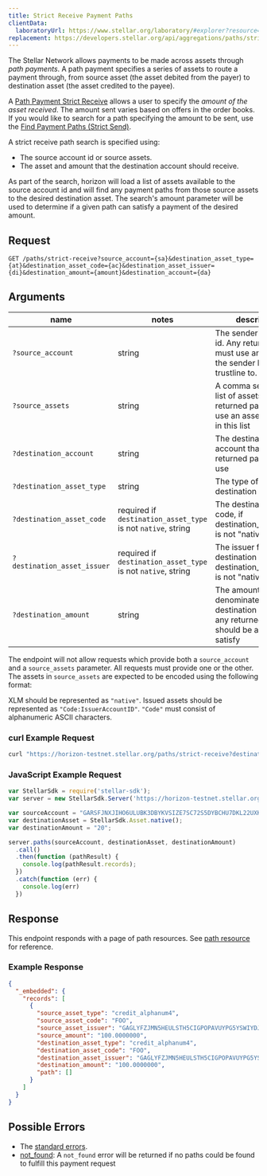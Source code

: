 ```yaml
---
title: Strict Receive Payment Paths
clientData:
  laboratoryUrl: https://www.stellar.org/laboratory/#explorer?resource=paths&endpoint=all
replacement: https://developers.stellar.org/api/aggregations/paths/strict-receive/
---
```


The Stellar Network allows payments to be made across assets through _path payments_.  A path
payment specifies a series of assets to route a payment through, from source asset (the asset
debited from the payer) to destination asset (the asset credited to the payee).

A [Path Payment Strict Receive](../../../guides/concepts/list-of-operations.html#path-payment-strict-receive) allows a user to specify the *amount of the asset received*. The amount sent varies based on offers in the order books.  If you would like to search for a path specifying the amount to be sent, use the [Find Payment Paths (Strict Send)](./path-finding-strict-send.html).

A strict receive path search is specified using:

- The source account id or source assets.
- The asset and amount that the destination account should receive.

As part of the search, horizon will load a list of assets available to the source account id and
will find any payment paths from those source assets to the desired destination asset. The search's
amount parameter will be used to determine if a given path can satisfy a payment of the
desired amount.

## Request

```
GET /paths/strict-receive?source_account={sa}&destination_asset_type={at}&destination_asset_code={ac}&destination_asset_issuer={di}&destination_amount={amount}&destination_account={da}
```

## Arguments

| name | notes | description | example |
| ---- | ----- | ----------- | ------- |
| `?source_account` | string | The sender's account id. Any returned path must use an asset that the sender has a trustline to. | `GARSFJNXJIHO6ULUBK3DBYKVSIZE7SC72S5DYBCHU7DKL22UXKVD7MXP` |
| `?source_assets` | string | A comma separated list of assets. Any returned path must use an asset included in this list | `USD:GAEDTJ4PPEFVW5XV2S7LUXBEHNQMX5Q2GM562RJGOQG7GVCE5H3HIB4V,native` |
| `?destination_account` | string | The destination account that any returned path should use | `GAEDTJ4PPEFVW5XV2S7LUXBEHNQMX5Q2GM562RJGOQG7GVCE5H3HIB4V` |
| `?destination_asset_type` | string | The type of the destination asset | `credit_alphanum4` |
| `?destination_asset_code` | required if `destination_asset_type` is not `native`, string | The destination asset code, if destination_asset_type is not "native" | `USD` |
| `?destination_asset_issuer` | required if `destination_asset_type` is not `native`, string | The issuer for the destination asset, if destination_asset_type is not "native" | `GAEDTJ4PPEFVW5XV2S7LUXBEHNQMX5Q2GM562RJGOQG7GVCE5H3HIB4V` |
| `?destination_amount` | string | The amount, denominated in the destination asset, that any returned path should be able to satisfy | `10.1` |

The endpoint will not allow requests which provide both a `source_account` and a `source_assets` parameter. All requests must provide one or the other.
The assets in `source_assets` are expected to be encoded using the following format:

XLM should be represented as `"native"`. Issued assets should be represented as `"Code:IssuerAccountID"`. `"Code"` must consist of alphanumeric ASCII characters.


### curl Example Request

```sh
curl "https://horizon-testnet.stellar.org/paths/strict-receive?destination_account=GAEDTJ4PPEFVW5XV2S7LUXBEHNQMX5Q2GM562RJGOQG7GVCE5H3HIB4V&source_account=GARSFJNXJIHO6ULUBK3DBYKVSIZE7SC72S5DYBCHU7DKL22UXKVD7MXP&destination_asset_type=native&destination_amount=20"
```

### JavaScript Example Request

```javascript
var StellarSdk = require('stellar-sdk');
var server = new StellarSdk.Server('https://horizon-testnet.stellar.org');

var sourceAccount = "GARSFJNXJIHO6ULUBK3DBYKVSIZE7SC72S5DYBCHU7DKL22UXKVD7MXP";
var destinationAsset = StellarSdk.Asset.native();
var destinationAmount = "20";

server.paths(sourceAccount, destinationAsset, destinationAmount)
  .call()
  .then(function (pathResult) {
    console.log(pathResult.records);
  })
  .catch(function (err) {
    console.log(err)
  })
```

## Response

This endpoint responds with a page of path resources.  See [path resource](../resources/path.md) for reference.

### Example Response

```json
{
  "_embedded": {
    "records": [
      {
        "source_asset_type": "credit_alphanum4",
        "source_asset_code": "FOO",
        "source_asset_issuer": "GAGLYFZJMN5HEULSTH5CIGPOPAVUYPG5YSWIYDJMAPIECYEBPM2TA3QR",
        "source_amount": "100.0000000",
        "destination_asset_type": "credit_alphanum4",
        "destination_asset_code": "FOO",
        "destination_asset_issuer": "GAGLYFZJMN5HEULSTH5CIGPOPAVUYPG5YSWIYDJMAPIECYEBPM2TA3QR",
        "destination_amount": "100.0000000",
        "path": []
      }
    ]
  }
}
```

## Possible Errors

- The [standard errors](../errors.md#Standard-Errors).
- [not_found](../errors/not-found.md): A `not_found` error will be returned if no paths could be found to fulfill this payment request
